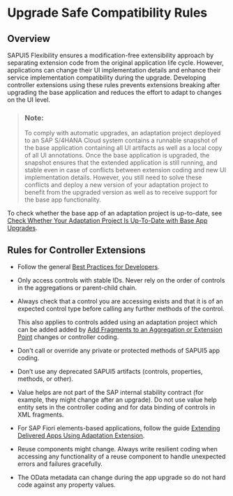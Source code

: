 <!-- loio53706e2ca58240a789ecf6a324152513 -->

# Upgrade Safe Compatibility Rules



<a name="loio53706e2ca58240a789ecf6a324152513__section_jqz_xzb_d1c"/>

## Overview

SAPUI5 Flexibility ensures a modification-free extensibility approach by separating extension code from the original application life cycle. However, applications can change their UI implementation details and enhance their service implementation compatibility during the upgrade. Developing controller extensions using these rules prevents extensions breaking after upgrading the base application and reduces the effort to adapt to changes on the UI level.

> ### Note:  
> To comply with automatic upgrades, an adaptation project deployed to an SAP S/4HANA Cloud system contains a runnable snapshot of the base application containing all UI artifacts as well as a local copy of all UI annotations. Once the base application is upgraded, the snapshot ensures that the extended application is still running, and stable even in case of conflicts between extension coding and new UI implementation details. However, you still need to solve these conflicts and deploy a new version of your adaptation project to benefit from the upgraded version as well as to receive support for the base app functionality.

To check whether the base app of an adaptation project is up-to-date, see [Check Whether Your Adaptation Project Is Up-To-Date with Base App Upgrades](check-whether-your-adaptation-project-is-up-to-date-with-base-app-upgrades-c6ef105.md).



<a name="loio53706e2ca58240a789ecf6a324152513__section_pnr_q1c_d1c"/>

## Rules for Controller Extensions

-   Follow the general [Best Practices for Developers](https://ui5.sap.com/#/topic/28fcd55b04654977b63dacbee0552712).

-   Only access controls with stable IDs. Never rely on the order of controls in the aggregations or parent-child chain.
-   Always check that a control you are accessing exists and that it is of an expected control type before calling any further methods of the control.

    This also applies to controls added using an adaptation project which can be added added by [Add Fragments to an Aggregation or Extension Point](add-fragments-to-an-aggregation-or-extension-point-6033d56.md) changes or controller coding.

-   Don't call or override any private or protected methods of SAPUI5 app coding.
-   Don’t use any deprecated SAPUI5 artifacts \(controls, properties, methods, or other\).
-   Value helps are not part of the SAP internal stability contract \(for example, they might change after an upgrade\). Do not use value help entity sets in the controller coding and for data binding of controls in XML fragments.
-   For SAP Fiori elements-based applications, follow the guide [Extending Delivered Apps Using Adaptation Extension](https://ui5.sap.com/#/topic/52fc48b479314d0688be24f699778c47).
-   Reuse components might change. Always write resilient coding when accessing any functionality of a reuse component to handle unexpected errors and failures gracefully.
-   The OData metadata can change during the app upgrade so do not hard code against any property values.

